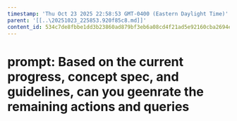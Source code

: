 ```yaml
---
timestamp: 'Thu Oct 23 2025 22:58:53 GMT-0400 (Eastern Daylight Time)'
parent: '[[..\20251023_225853.920f85c8.md]]'
content_id: 534c7de8fbbe1dd3b23860ad879bf3eb6a08cd4f21ad5e92160cba2694e8dc40
---
```


# prompt: Based on the current progress, concept spec, and guidelines, can you geenrate the remaining actions and queries
